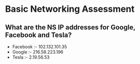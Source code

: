 # Basic Networking Assessment

## What are the NS IP addresses for Google, Facebook and Tesla?

- Facebook :- 102.132.101.35
- Google :- 216.58.223.196
- Tesla :- 2.19.56.53
